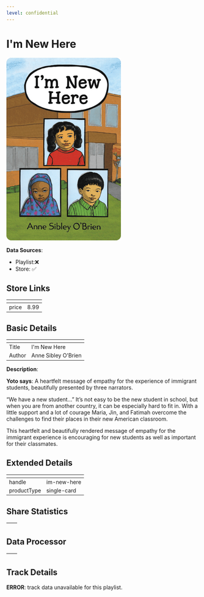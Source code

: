 ```yaml
---
level: confidential
---
```

# I'm New Here

![card_[3bb0i].png](../../img/cards/card_[3bb0i].png)

**Data Sources**: 

- Playlist:❌
- Store: ✅


## Store Links

| <!-- --> | <!-- --> |
| - | - |
| price | 8.99 |


## Basic Details

| <!-- --> | <!-- --> |
| - | - |
| Title | I'm New Here |
| Author | Anne Sibley O'Brien |

**Description**:

**Yoto says**: A heartfelt message of empathy for the experience of immigrant students, beautifully presented by three narrators.

“We have a new student…” It’s not easy to be the new student in school, but when you are from another country, it can be especially hard to fit in. With a little support and a lot of courage Maria, Jin, and Fatimah overcome the challenges to find their places in their new American classroom.

This heartfelt and beautifully rendered message of empathy for the immigrant experience is encouraging for new students as well as important for their classmates.


## Extended Details

| <!-- --> | <!-- --> |
| - | - |
| handle | im-new-here |
| productType | single-card |


## Share Statistics

| <!-- --> | <!-- --> |
| - | - |


## Data Processor

| <!-- --> | <!-- --> |
| - | - |


## Track Details

**ERROR**: track data unavailable for this playlist.
